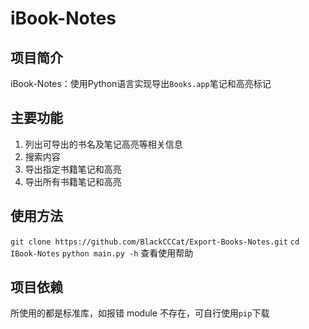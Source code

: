 

# iBook-Notes

## 项目简介

iBook-Notes：使用Python语言实现导出`Books.app`笔记和高亮标记

## 主要功能

1. 列出可导出的书名及笔记高亮等相关信息
2. 搜索内容
3. 导出指定书籍笔记和高亮
4. 导出所有书籍笔记和高亮


## 使用方法
`git clone https://github.com/BlackCCCat/Export-Books-Notes.git`
`cd IBook-Notes`
`python main.py -h` 查看使用帮助



## 项目依赖
所使用的都是标准库，如报错 module 不存在，可自行使用`pip`下载

